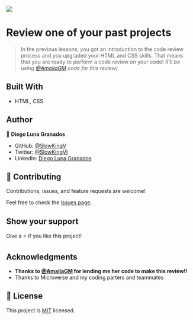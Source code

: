 ![](https://img.shields.io/badge/Microverse-blueviolet)

# Review one of your past projects

> In the previous lessons, you got an introduction to the code review process and you upgraded your HTML and CSS skills. That means that you are ready to perform a code review on your code! *(I'll be using [@AmaliaGM](https://github.com/AmaliaGM) code for this review)*

## Built With

- HTML, CSS

## Author

👤 **Diego Luna Granados**

- GitHub: [@SlowKingV](https://github.com/SlowKingV)
- Twitter: [@SlowKingVI](https://twitter.com/SlowKingVI)
- LinkedIn: [Diego Luna Granados](https://www.linkedin.com/in/diego-luna-granados/)

## 🤝 Contributing

Contributions, issues, and feature requests are welcome!

Feel free to check the [issues page](../../issues/).

## Show your support

Give a ⭐️ if you like this project!

## Acknowledgments

- **Thanks to [@AmaliaGM](https://github.com/AmaliaGM) for lending me her code to make this review!!**
- Thanks to Microverse and my coding parters and teammates

## 📝 License

This project is [MIT](./LICENSE) licensed.
